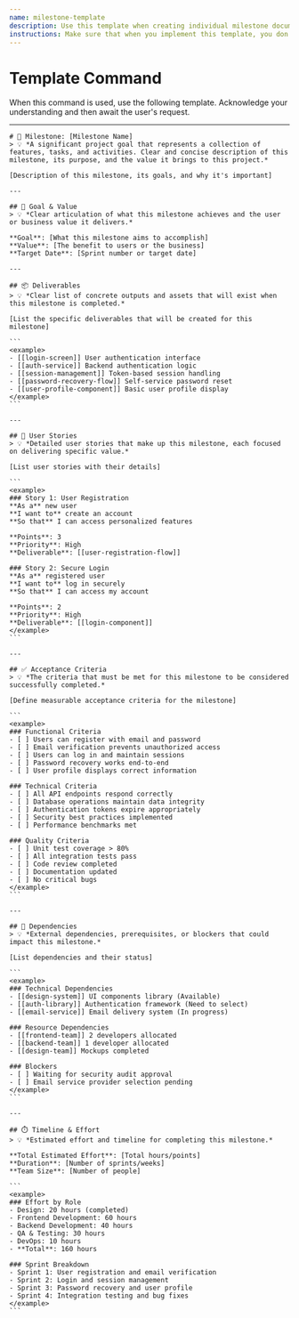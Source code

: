 ```yaml
---
name: milestone-template
description: Use this template when creating individual milestone documentation. A milestone is a collection of features, tasks, and activities required to achieve a specific project goal.
instructions: Make sure that when you implement this template, you don't include these instructions or any other front matter from this template in your work. Output should always and only be the markdown part outside of the front matter. Never include any tags like <example>, <commentary>, or similar tags - these serve only to increase clarity about implementation. Always use single [ ] brackets to indicate instructions the implementer should follow. When referencing other documents from this project, use wikilinks format [[filename-wikilink-example]] to reference them. Do not include the file extension or path.
---
```

# Template Command

When this command is used, use the following template. Acknowledge your understanding and then await the user's request.

---

````````````
# 🎯 Milestone: [Milestone Name]
> 💡 *A significant project goal that represents a collection of features, tasks, and activities. Clear and concise description of this milestone, its purpose, and the value it brings to this project.*

[Description of this milestone, its goals, and why it's important]

---

## 🎯 Goal & Value
> 💡 *Clear articulation of what this milestone achieves and the user or business value it delivers.*

**Goal**: [What this milestone aims to accomplish]  
**Value**: [The benefit to users or the business]  
**Target Date**: [Sprint number or target date]

---

## 📦 Deliverables
> 💡 *Clear list of concrete outputs and assets that will exist when this milestone is completed.*

[List the specific deliverables that will be created for this milestone]

```
<example>
- [[login-screen]] User authentication interface
- [[auth-service]] Backend authentication logic
- [[session-management]] Token-based session handling
- [[password-recovery-flow]] Self-service password reset
- [[user-profile-component]] Basic user profile display
</example>
```

---

## 📝 User Stories
> 💡 *Detailed user stories that make up this milestone, each focused on delivering specific value.*

[List user stories with their details]

```
<example>
### Story 1: User Registration
**As a** new user  
**I want to** create an account  
**So that** I can access personalized features

**Points**: 3  
**Priority**: High  
**Deliverable**: [[user-registration-flow]]

### Story 2: Secure Login
**As a** registered user  
**I want to** log in securely  
**So that** I can access my account

**Points**: 2  
**Priority**: High  
**Deliverable**: [[login-component]]
</example>
```

---

## ✅ Acceptance Criteria
> 💡 *The criteria that must be met for this milestone to be considered successfully completed.*

[Define measurable acceptance criteria for the milestone]

```
<example>
### Functional Criteria
- [ ] Users can register with email and password
- [ ] Email verification prevents unauthorized access
- [ ] Users can log in and maintain sessions
- [ ] Password recovery works end-to-end
- [ ] User profile displays correct information

### Technical Criteria
- [ ] All API endpoints respond correctly
- [ ] Database operations maintain data integrity
- [ ] Authentication tokens expire appropriately
- [ ] Security best practices implemented
- [ ] Performance benchmarks met

### Quality Criteria
- [ ] Unit test coverage > 80%
- [ ] All integration tests pass
- [ ] Code review completed
- [ ] Documentation updated
- [ ] No critical bugs
</example>
```

---

## 🔗 Dependencies
> 💡 *External dependencies, prerequisites, or blockers that could impact this milestone.*

[List dependencies and their status]

```
<example>
### Technical Dependencies
- [[design-system]] UI components library (Available)
- [[auth-library]] Authentication framework (Need to select)
- [[email-service]] Email delivery system (In progress)

### Resource Dependencies
- [[frontend-team]] 2 developers allocated
- [[backend-team]] 1 developer allocated
- [[design-team]] Mockups completed

### Blockers
- [ ] Waiting for security audit approval
- [ ] Email service provider selection pending
</example>
```

---

## ⏱️ Timeline & Effort
> 💡 *Estimated effort and timeline for completing this milestone.*

**Total Estimated Effort**: [Total hours/points]  
**Duration**: [Number of sprints/weeks]  
**Team Size**: [Number of people]

```
<example>
### Effort by Role
- Design: 20 hours (completed)
- Frontend Development: 60 hours
- Backend Development: 40 hours
- QA & Testing: 30 hours
- DevOps: 10 hours
- **Total**: 160 hours

### Sprint Breakdown
- Sprint 1: User registration and email verification
- Sprint 2: Login and session management
- Sprint 3: Password recovery and user profile
- Sprint 4: Integration testing and bug fixes
</example>
```
````````````
